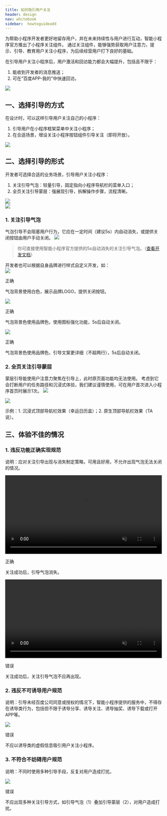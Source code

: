 ```yaml
---
title: 如何吸引用户关注
header: design
nav: whitebook
sidebar:  howtoguideadd
---
```

为帮助小程序开发者更好地留存用户，并在未来持续性与用户进行互动，智能小程序官方推出了小程序关注组件。
通过关注组件，能够强势获取用户注意力，提示、引导、教育用户关注小程序，为后续经营用户打下良好的基础。

在引导用户关注小程序后，用户激活和回访能力都会大幅提升，包括且不限于：
1. 能收到开发者的消息推送；
2. 可在“百度APP-我的”中快速回访。

<img src="https://b.bdstatic.com/searchbox/icms/searchbox/img/guanfang.png">

## 一、选择引导的方式
在设计时，可以这样引导用户关注自己的小程序：
1. 引导用户在小程序框架菜单中关注小程序；
2. 在合适场景，增设关注小程序按钮组件引导关注（即将开放）。

<img src="https://b.bdstatic.com/searchbox/icms/searchbox/img/helishiyong1.png">

## 二、选择引导的形式
开发者可选择合适的业务场景，引导用户关注小程序：
1. 关注引导气泡：轻量引导，固定指向小程序导航栏的菜单入口；
2. 全页关注引导蒙层：强展现引导，拆解操作步骤，流程清晰。

<div class="m-doc-custom-examples">
	<div class="m-doc-custom-examples-correct"><img src="https://b.bdstatic.com/searchbox/icms/searchbox/img/yindao1.png"></div>
	<div class="m-doc-custom-examples-correct"><img src="https://b.bdstatic.com/searchbox/icms/searchbox/img/yindao2.png"></div>
</div>

### 1. 关注引导气泡
气泡引导不会阻塞用户行为，它应在一定时间（建议5s）内自动消失，或提供关闭按钮由用户手动关闭。
<img src="https://b.bdstatic.com/searchbox/icms/searchbox/img/yindao1-1.png">

> 你可直接使用智能小程序官方提供的5s自动消失的关注引导气泡。（[查看开发文档](https://smartprogram.baidu.com/docs/develop/api/show/nacomponent/#showFavoriteGuide/)）

<p></p>
开发者也可以根据自身品牌进行样式自定义开发，如：
<div class="m-doc-custom-examples">
	<div class="m-doc-custom-examples-correct"><img src="https://b.bdstatic.com/searchbox/icms/searchbox/img/yindao1-1-1.png">
		<p class="m-doc-custom-examples-title">正确</p><p class="m-doc-custom-examples-text">气泡背景使用白色，展示品牌LOGO，提供关闭按钮。</p>
	</div>
	<div class="m-doc-custom-examples-correct"><img src="https://b.bdstatic.com/searchbox/icms/searchbox/img/yindao1-1-2.png">
		<p class="m-doc-custom-examples-title">正确</p><p class="m-doc-custom-examples-text">气泡背景色使用品牌色，使用图标强化功能，5s后自动关闭。</p>
	</div>
	<div class="m-doc-custom-examples-correct"><img src="https://b.bdstatic.com/searchbox/icms/searchbox/img/yindao1-1-3.png">
		<p class="m-doc-custom-examples-title">正确</p><p class="m-doc-custom-examples-text">气泡背景色使用品牌色，引导文案更详细（不超两行），5s后自动关闭。</p>
	</div>
</div>

### 2. 全页关注引导蒙层
蒙层引导能使用户注意力聚焦在引导上，此时原页面功能均无法使用。
考虑到它会打断用户的任务路径和沉浸式体验，我们建议谨慎使用，可在用户首次进入小程序首页时展示1次。
<img src="https://b.bdstatic.com/searchbox/icms/searchbox/img/yindao3-1.png">

<div class="m-doc-custom-examples">
	<div class="m-doc-custom-examples-correct"><img src="https://b.bdstatic.com/searchbox/icms/searchbox/img/yindao3-1-1.png"><p class="m-doc-custom-examples-text">示例：1. 沉浸式顶部导航栏效果（幸运日历盒）；2. 原生顶部导航栏效果（TA说）。</p>
	</div>
</div>

## 三、体验不佳的情况
### 1. 违反功能正确实现规范
说明：应对关注引导出现与消失制定策略，可用且好用，不允许出现气泡无法关闭的情况。
<div class="m-doc-custom-examples">
	<div class="m-doc-custom-examples-correct">
		<video width="100%" controls="controls" muted src="https://b.bdstatic.com/miniapp/assets/docs/do1.mov">
你的浏览器不支持该视频播放</video>
		<p class="m-doc-custom-examples-title">正确</p><p class="m-doc-custom-examples-text">关注成功后，引导气泡消失。</p>
	</div>
	<div class="m-doc-custom-examples-error">
		<video width="100%" controls="controls" muted src="https://b.bdstatic.com/miniapp/assets/docs/donot1.mov">
你的浏览器不支持该视频播放</video>
		<p class="m-doc-custom-examples-title">错误</p><p class="m-doc-custom-examples-text">关注成功后，关注引导气泡不应再出现。</p>
	</div>
</div>


### 2. 违反不可诱导用户规范
说明：引导未经百度公司同意或授权的情况下，智能小程序提供的服务中，不得存在诱导类行为，包括但不限于诱导分享、诱导关注、诱导抽奖、诱导下载或打开APP等。
<div class="m-doc-custom-examples">
	<div class="m-doc-custom-examples-error ">
		<img src="https://b.bdstatic.com/searchbox/icms/searchbox/img/donot2.png"><p class="m-doc-custom-examples-title">错误</p><p class="m-doc-custom-examples-text">不应以诱导类的虚假信息吸引用户关注小程序。</p>
	</div>
</div>

### 3. 不符合不妨碍用户规范
说明：不同时使用多种引导手段，反复对用户造成打扰。
<div class="m-doc-custom-examples">
	<div class="m-doc-custom-examples-error ">
		<img src="https://b.bdstatic.com/searchbox/icms/searchbox/img/donot3.png"><p class="m-doc-custom-examples-title">错误</p><p class="m-doc-custom-examples-text">不应出现多种关注引导方式，如引导气泡（1）叠加引导蒙层（2），对用户造成打扰。</p>
	</div>
</div>	


